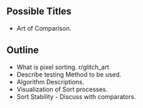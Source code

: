 Possible Titles
---------------
- Art of Comparison.

Outline
-------
- What is pixel sorting. r/glitch_art
- Describe testing Method to be used.
- Algorithm Descriptions.
- Visualization of Sort processes.
- Sort Stability - Discuss with comparators.
